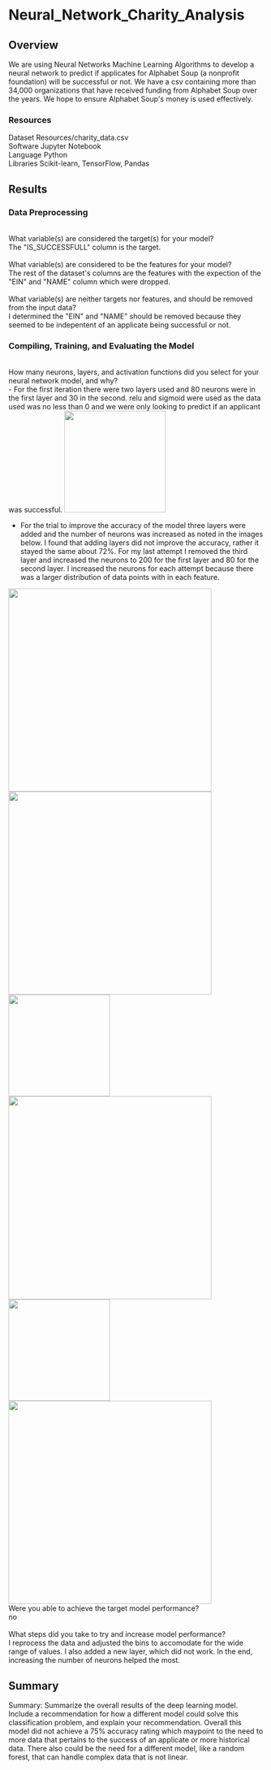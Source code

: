 # Neural_Network_Charity_Analysis

## Overview
We are using Neural Networks Machine Learning Algorithms to develop a neural network to predict if applicates for Alphabet Soup (a nonprofit foundation) will be successful or not. We have a csv containing more than 34,000 organizations that have received funding from Alphabet Soup over the years. We hope to ensure Alphabet Soup's money is used effectively. 

### Resources
Dataset Resources/charity_data.csv</br>
Software Jupyter Notebook</br>
Language Python</br>
Libraries Scikit-learn, TensorFlow, Pandas


## Results

### Data Preprocessing</br>
</br>
What variable(s) are considered the target(s) for your model?</br>
The "IS_SUCCESSFULL" column is the target.
</br>
</br>
What variable(s) are considered to be the features for your model?</br>
The rest of the dataset's columns are the features with the expection of the "EIN" and "NAME" column which were dropped.
</br>
</br>
What variable(s) are neither targets nor features, and should be removed from the input data?</br>
I determined the "EIN" and "NAME" should be removed because they seemed to be indepentent of an applicate being successful or not.

### Compiling, Training, and Evaluating the Model</br>
</br>
How many neurons, layers, and activation functions did you select for your neural network model, and why?</br>
- For the first iteration there were two layers used and 80 neurons were in the first layer and 30 in the second. relu and sigmoid were used as the data used was no less than 0 and we were only looking to predict if an applicant was successful.
<img src="Resources/first_summary.png" with=100 height=200>

- For the trial to improve the accuracy of the model three layers were added and the number of neurons was increased as noted in the images below. I found that adding layers did not improve the accuracy, rather it stayed the same about 72%. For my last attempt I removed the third layer and increased the neurons to 200 for the first layer and 80 for the second layer. I increased the neurons for each attempt because there was a larger distribution of data points with in each feature.


<img src="Resources/second_summary.png" width=400>
<img src="Resources/second_result.png" width=400>
<img src="Resources/third_summary.png" with=100 height=200>
<img src="Resources/third_result.png" width=400>
<img src="Resources/fourth_summary.png" with=100 height=200>
<img src="Resources/fourth_result.png" width=400>
</br>
Were you able to achieve the target model performance?</br>
no
</br></br>
What steps did you take to try and increase model performance?</br>
I reprocess the data and adjusted the bins to accomodate for the wide range of values. I also added a new layer, which did not work. In the end, increasing the number of neurons helped the most.

## Summary
Summary: Summarize the overall results of the deep learning model. Include a recommendation for how a different model could solve this classification problem, and explain your recommendation.
Overall this model did not achieve a 75% accuracy rating which maypoint to the need to more data that pertains to the success of an applicate or more historical data. There also could be the need for a different model, like a random forest, that can handle complex data that is not linear.

